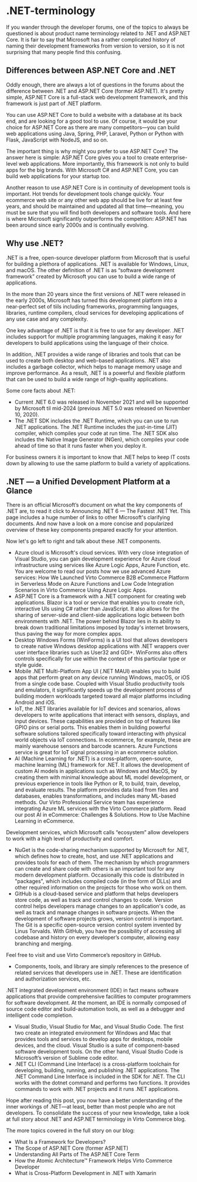 # .NET-terminology

If you wander through the developer forums, one of the topics to always be questioned is about product name terminology related to .NET and ASP.NET Core. It is fair to say that Microsoft has a rather complicated history of naming their development frameworks from version to version, so it is not surprising that many people find this confusing.

## Differences between ASP.NET Core and .NET

Oddly enough, there are always a lot of questions in the forums about the difference between .NET and ASP.NET Core (former ASP.NET). It's pretty simple, ASP.NET Core is a full-stack web development framework, and this framework is just part of .NET platform.

You can use ASP.NET Core to build a website with a database at its back end, and are looking for a good tool to use. Of course, it would be your choice for ASP.NET Core as there are many competitors—you can build web applications using Java, Spring, PHP, Laravel, Python or Python with Flask, JavaScript with NodeJS, and so on.

The important thing is why might you prefer to use ASP.NET Core? The answer here is simple: ASP.NET Core gives you a tool to create enterprise-level web applications. More importantly, this framework is not only to build apps for the big brands. With Microsoft C# and ASP.NET Core, you can build web applications for your startup too.

Another reason to use ASP.NET Core is in continuity of development tools is important. Hot trends for development tools change quickly. Your ecommerce web site or any other web app should be live for at least few years, and should be maintained and updated all that time—meaning, you must be sure that you will find both developers and software tools. And here is where Microsoft significantly outperforms the competition: ASP.NET has been around since early 2000s and is continually evolving.

## Why use .NET?
.NET is a free, open-source developer platform from Microsoft that is useful for building a plethora of applications. .NET is available for Windows, Linux, and macOS. The other definition of .NET is as “software development framework” created by Microsoft you can use to build a wide range of applications. 

In the more than 20 years since the first versions of .NET were released in the early 2000s, Microsoft has turned this development platform into a near-perfect set of tiils including frameworks, programming languages, libraries, runtime compilers, cloud services for developing applications of any use case and any complexity.

One key advantage of .NET is that it is free to use for any developer. .NET includes support for multiple programming languages, making it easy for developers to build applications using the language of their choice. 

In addition, .NET provides a wide range of libraries and tools that can be used to create both desktop and web-based applications. .NET also includes a garbage collector, which helps to manage memory usage and improve performance. As a result, .NET is a powerful and flexible platform that can be used to build a wide range of high-quality applications.

Some core facts about .NET:
- Current .NET 6.0 was released in November 2021 and will be supported by Microsoft til mid-2024 (previous .NET 5.0 was released on November 10, 2020). 
- The .NET SDK includes the .NET Runtime, which you can use to run .NET applications. The .NET Runtime includes the just-in-time (JIT) compiler, which compiles your code at run time. The .NET SDK also includes the Native Image Generator (NGen), which compiles your code ahead of time so that it runs faster when you deploy it. 

For business owners it is important to know that .NET helps to keep IT costs down by allowing to use the same platform to build a variety of applications.  


## .NET — a Unified Development Platform at a Glance

There is an official Microsoft’s document on what the key components of .NET are, to read it click to Announcing .NET 6 — The Fastest .NET Yet. This page includes a huge number of links to other Microsoft's clarifying documents. And now have a look on a more concise and popularized overview of these key components prepared exactly for your attention. 

Now let's go left to right and talk about these .NET components.
- Azure cloud is Microsoft's cloud services. With very close integration of Visual Studio, you can gain development experience for Azure cloud infrastructure using services like Azure Logic Apps, Azure Function, etc. 
You are welcome to read our posts how we use advanced Azure services:
How We Launched Virto Commerce B2B eCommerce Platform in Serverless Mode on Azure Functions and Low Code Integration Scenarios in Virto Commerce Using Azure Logic Apps.
- ASP.NET Core is a framework with a .NET component for creating web applications. Blazor is a tool or service that enables you to create rich, interactive UIs using C# rather than JavaScript. It also allows for the sharing of server-side and client-side applications logic between both environments with .NET. The power behind Blazor lies in its ability to break down traditional limitations imposed by today's internet browsers, thus paving the way for more complex apps.
- Desktop Windows Forms (WinForms) is a UI tool that allows developers to create native Windows desktop applications with .NET wrappers over user interface libraries such as User32 and GDI+. WinForms also offers controls specifically for use within the context of this particular type or style guide. 
- Mobile .NET Multi-Platform App UI (.NET MAUI) enables you to build apps that perform great on any device running Windows, macOS, or iOS from a single code base. Coupled with Visual Studio productivity tools and emulators, it significantly speeds up the development process of building modern workloads targeted toward all major platforms including Android and iOS.
- IoT, the .NET libraries available for IoT devices and scenarios, allows developers to write applications that interact with sensors, displays, and input devices. These capabilities are provided on top of features like GPIO pins or serial ports. This enables them in building powerful software solutions tailored specifically toward interacting with physical world objects via IoT connections. In ecommerce, for example, these are mainly warehouse sensors and barcode scanners. Azure Functions service is great for IoT signal processing in an ecommerce solution.
- AI (Machine Learning for .NET) is a cross-platform, open-source, machine learning (ML) framework for .NET. It allows the development of custom AI models in applications such as Windows and MacOS, by creating them with minimal knowledge about ML model development, or previous experience in tools like Python or R, to build, train, develop, and evaluate results. The platform provides data load from files and databases, enables transformations, and includes many ML-based methods. Our Virto Professional Service team has experience integrating Azure ML services with the Virto Commerce platform. Read our post AI in eCommerce: Challenges & Solutions. How to Use Machine Learning in eCommerce.

Development services, which Microsoft calls “ecosystem” allow developers to work with a high level of productivity and comfort.
- NuGet is the code-sharing mechanism supported by Microsoft for .NET, which defines how to create, host, and use .NET applications and provides tools for each of them. The mechanism by which programmers can create and share code with others is an important tool for any modern development platform. Occasionally this code is distributed in "packages", which includes compiled code (in the form of DLLs) and other required information on the projects for those who work on them.
- GitHub is a cloud-based service and platform that helps developers store code, as well as track and control changes to code. Version control helps developers manage changes to an application's code, as well as track and manage changes in software projects. When the development of software projects grows, version control is important. The Git is a specific open-source version control system invented by Linus Torvalds. With GitHub, you have the possibility of accessing all codebase and history on every developer’s computer, allowing easy branching and merging.

Feel free to visit and use Virto Commerce’s repository in GitHub.

- Components, tools, and library are simply references to the presence of related services that developers use in .NET. These are identification and authorization services, etc.

.NET integrated development environment (IDE) in fact means software applications that provide comprehensive facilities to computer programmers for software development. At the moment, an IDE is normally composed of source code editor and build-automation tools, as well as a debugger and intelligent code completion.
- Visual Studio, Visual Studio for Mac, and Visual Studio Code. The first two create an integrated environment for Windows and Mac that provides tools and services to develop apps for desktops, mobile devices, and the cloud. Visual Studio is a suite of component-based software development tools. On the other hand, Visual Studio Code is Microsoft’s version of Sublime code editor.
- .NET CLI (Command Line Interface) is a cross-platform toolchain for developing, building, running, and publishing .NET applications. The .NET Command Line Interface is included in the SDK for .NET. The CLI works with the dotnet command and performs two functions. It provides commands to work with .NET projects and it runs .NET applications. 

Hope after reading this post, you now have a better understanding of the inner workings of .NET—at least, better than most people who are not developers. To consolidate the success of your new knowledge, take a look at full story about .NET and ASP.NET terminology in Virto Commerce blog.

The more topics covered in the full story on our blog:
- What Is a Framework for Developers?
- The Scope of ASP.NET Core (former ASP.NET)
- Understanding All Parts of The ASP.NET Core Term
- How the Atomic Architecture™ Framework Helps Virto Commerce Developer
- What is Cross-Platform Development in .NET with Xamarin
